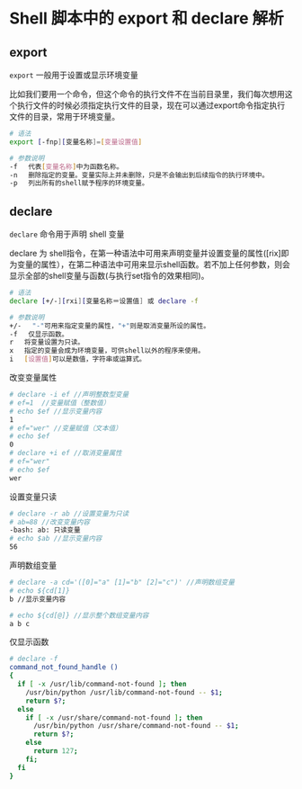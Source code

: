 # Shell 脚本中的 export 和 declare 解析

## export

`export` 一般用于设置或显示环境变量

比如我们要用一个命令，但这个命令的执行文件不在当前目录里，我们每次想用这个执行文件的时候必须指定执行文件的目录，现在可以通过export命令指定执行文件的目录，常用于环境变量。

``` bash
# 语法
export [-fnp][变量名称]=[变量设置值]

# 参数说明
-f 　代表[变量名称]中为函数名称。
-n 　删除指定的变量。变量实际上并未删除，只是不会输出到后续指令的执行环境中。
-p 　列出所有的shell赋予程序的环境变量。
```

## declare

`declare` 命令用于声明 shell 变量

declare 为 shell指令，在第一种语法中可用来声明变量并设置变量的属性([rix]即为变量的属性），在第二种语法中可用来显示shell函数。若不加上任何参数，则会显示全部的shell变量与函数(与执行set指令的效果相同)。

``` bash
# 语法
declare [+/-][rxi][变量名称＝设置值] 或 declare -f

# 参数说明
+/- 　"-"可用来指定变量的属性，"+"则是取消变量所设的属性。
-f 　仅显示函数。
r 　将变量设置为只读。
x 　指定的变量会成为环境变量，可供shell以外的程序来使用。
i 　[设置值]可以是数值，字符串或运算式。
```

改变变量属性

``` bash
# declare -i ef //声明整数型变量
# ef=1  //变量赋值（整数值）
# echo $ef //显示变量内容
1
# ef="wer" //变量赋值（文本值）
# echo $ef 
0
# declare +i ef //取消变量属性
# ef="wer"
# echo $ef
wer
```

设置变量只读

``` bash
# declare -r ab //设置变量为只读
# ab=88 //改变变量内容
-bash: ab: 只读变量
# echo $ab //显示变量内容
56
```

声明数组变量

``` bash
# declare -a cd='([0]="a" [1]="b" [2]="c")' //声明数组变量
# echo ${cd[1]}
b //显示变量内容

# echo ${cd[@]} //显示整个数组变量内容
a b c
```

仅显示函数

``` bash
# declare -f
command_not_found_handle () 
{ 
  if [ -x /usr/lib/command-not-found ]; then
    /usr/bin/python /usr/lib/command-not-found -- $1;
    return $?;
  else
    if [ -x /usr/share/command-not-found ]; then
      /usr/bin/python /usr/share/command-not-found -- $1;
      return $?;
    else
      return 127;
    fi;
  fi
}
```